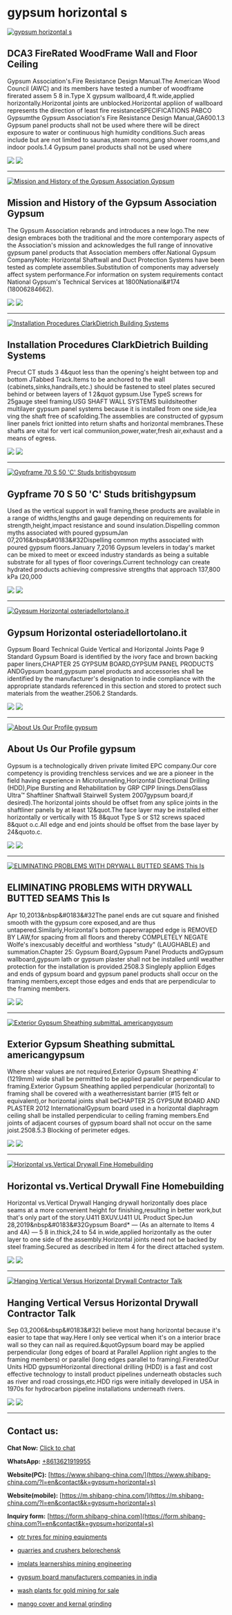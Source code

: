 # gypsum horizontal s

<a href="https://swt.shibang-china.com/?l=en&img&k=gypsum+horizontal+s" target="_blank">![gypsum horizontal s](http://static.shibang-china.com/all-800x300/794.jpg)</a>

## DCA3 FireRated WoodFrame Wall and Floor Ceiling
Gypsum Association's.Fire Resistance Design Manual.The American Wood Council (AWC) and its members have tested a number of woodframe firerated assem 5 8 in.Type X gypsum wallboard,4 ft.wide,applied horizontally.Horizontal joints are unblocked.Horizontal appliion of wallboard represents the direction of least fire resistanceSPECIFICATIONS PABCO Gypsumthe Gypsum Association's Fire Resistance Design Manual,GA600.1.3 Gypsum panel products shall not be used where there will be direct exposure to water or continuous high humidity conditions.Such areas include but are not limited to saunas,steam rooms,gang shower rooms,and indoor pools.1.4 Gypsum panel products shall not be used where


<a href="https://whatsapp.shibangsoft.com/WhatsApp.php" target="_blank" title="WhatsApp">![](http://static.shibang-china.com/icon/whatsapp.png)</a> <a href="https://swt.shibang-china.com/?l=en&icon&k=gypsum+horizontal+s" target="_blank">![](http://static.shibang-china.com/icon/chat-en.png)</a>

---

<a href="https://swt.shibang-china.com/?l=en&img&k=gypsum+horizontal+s" target="_blank">![Mission and History of the Gypsum Association Gypsum](http://static.shibang-china.com/all-800x300/993.jpg)</a>

## Mission and History of the Gypsum Association Gypsum
The Gypsum Association rebrands and introduces a new logo.The new design embraces both the traditional and the more contemporary aspects of the Association's mission and acknowledges the full range of innovative gypsum panel products that Association members offer.National Gypsum CompanyNote: Horizontal Shaftwall and Duct Protection Systems have been tested as complete assemblies.Substitution of components may adversely affect system performance.For information on system requirements contact National Gypsum's Technical Services at 1800National&#174 (18006284662).


<a href="https://whatsapp.shibangsoft.com/WhatsApp.php" target="_blank" title="WhatsApp">![](http://static.shibang-china.com/icon/whatsapp.png)</a> <a href="https://swt.shibang-china.com/?l=en&icon&k=gypsum+horizontal+s" target="_blank">![](http://static.shibang-china.com/icon/chat-en.png)</a>

---

<a href="https://swt.shibang-china.com/?l=en&img&k=gypsum+horizontal+s" target="_blank">![Installation Procedures ClarkDietrich Building Systems](http://static.shibang-china.com/all-800x300/894.jpg)</a>

## Installation Procedures ClarkDietrich Building Systems
Precut CT studs 3 4&quot less than the opening's height between top and bottom JTabbed Track.Items to be anchored to the wall (cabinets,sinks,handrails,etc.) should be fastened to steel plates secured behind or between layers of 1 2&quot gypsum.Use TypeS screws for 25gauge steel framing.USG SHAFT WALL SYSTEMS buildsiteother multilayer gypsum panel systems because it is installed from one side,lea ving the shaft free of scafolding.The assemblies are constructed of gypsum liner panels frict ionitted into return shafts and horizontal membranes.These shafts are vital for vert ical communiion,power,water,fresh air,exhaust and a means of egress.


<a href="https://whatsapp.shibangsoft.com/WhatsApp.php" target="_blank" title="WhatsApp">![](http://static.shibang-china.com/icon/whatsapp.png)</a> <a href="https://swt.shibang-china.com/?l=en&icon&k=gypsum+horizontal+s" target="_blank">![](http://static.shibang-china.com/icon/chat-en.png)</a>

---

<a href="https://swt.shibang-china.com/?l=en&img&k=gypsum+horizontal+s" target="_blank">![Gypframe 70 S 50 'C' Studs britishgypsum](http://static.shibang-china.com/all-800x300/10.jpg)</a>

## Gypframe 70 S 50 'C' Studs britishgypsum
Used as the vertical support in wall framing,these products are available in a range of widths,lengths and gauge depending on requirements for strength,height,impact resistance and sound insulation.Dispelling common myths associated with poured gypsumJan 07,2016&nbsp&#0183&#32Dispelling common myths associated with poured gypsum floors.January 7,2016 Gypsum levelers in today's market can be mixed to meet or exceed industry standards as being a suitable substrate for all types of floor coverings.Current technology can create hydrated products achieving compressive strengths that approach 137,800 kPa (20,000


<a href="https://whatsapp.shibangsoft.com/WhatsApp.php" target="_blank" title="WhatsApp">![](http://static.shibang-china.com/icon/whatsapp.png)</a> <a href="https://swt.shibang-china.com/?l=en&icon&k=gypsum+horizontal+s" target="_blank">![](http://static.shibang-china.com/icon/chat-en.png)</a>

---

<a href="https://swt.shibang-china.com/?l=en&img&k=gypsum+horizontal+s" target="_blank">![Gypsum Horizontal osteriadellortolano.it](http://static.shibang-china.com/all-800x300/309.jpg)</a>

## Gypsum Horizontal osteriadellortolano.it
Gypsum Board Technical Guide Vertical and Horizontal Joints Page 9 Standard Gypsum Board is identified by the ivory face and brown backing paper liners,CHAPTER 25 GYPSUM BOARD,GYPSUM PANEL PRODUCTS ANDGypsum board,gypsum panel products and accessories shall be identified by the manufacturer's designation to indie compliance with the appropriate standards referenced in this section and stored to protect such materials from the weather.2506.2 Standards.


<a href="https://whatsapp.shibangsoft.com/WhatsApp.php" target="_blank" title="WhatsApp">![](http://static.shibang-china.com/icon/whatsapp.png)</a> <a href="https://swt.shibang-china.com/?l=en&icon&k=gypsum+horizontal+s" target="_blank">![](http://static.shibang-china.com/icon/chat-en.png)</a>

---

<a href="https://swt.shibang-china.com/?l=en&img&k=gypsum+horizontal+s" target="_blank">![About Us Our Profile gypsum](http://static.shibang-china.com/all-800x300/1223.jpg)</a>

## About Us Our Profile gypsum
Gypsum is a technologically driven private limited EPC company.Our core competency is providing trenchless services and we are a pioneer in the field having experience in Microtunneling,Horizontal Directional Drilling (HDD),Pipe Bursting and Rehabilitation by GRP CIPP linings.DensGlass Ultra™ Shaftliner Shaftwall Stairwell System 2007gypsum board,if desired).The horizontal joints should be offset from any splice joints in the shaftliner panels by at least 12&quot.The face layer may be installed either horizontally or vertically with 15 8&quot Type S or S12 screws spaced 8&quot o.c.All edge and end joints should be offset from the base layer by 24&quoto.c.


<a href="https://whatsapp.shibangsoft.com/WhatsApp.php" target="_blank" title="WhatsApp">![](http://static.shibang-china.com/icon/whatsapp.png)</a> <a href="https://swt.shibang-china.com/?l=en&icon&k=gypsum+horizontal+s" target="_blank">![](http://static.shibang-china.com/icon/chat-en.png)</a>

---

<a href="https://swt.shibang-china.com/?l=en&img&k=gypsum+horizontal+s" target="_blank">![ELIMINATING PROBLEMS WITH DRYWALL BUTTED SEAMS This Is](http://static.shibang-china.com/all-800x300/825.jpg)</a>

## ELIMINATING PROBLEMS WITH DRYWALL BUTTED SEAMS This Is
Apr 10,2013&nbsp&#0183&#32The panel ends are cut square and finished smooth with the gypsum core exposed,and are thus untapered.Similarly,Horizontal's bottom paperwrapped edge is REMOVED BY LAW,for spacing from all floors and thereby COMPLETELY NEGATE Wolfe's inexcusably deceitful and worthless "study" (LAUGHABLE) and summation.Chapter 25: Gypsum Board,Gypsum Panel Products andGypsum wallboard,gypsum lath or gypsum plaster shall not be installed until weather protection for the installation is provided.2508.3 Singleply appliion Edges and ends of gypsum board and gypsum panel products shall occur on the framing members,except those edges and ends that are perpendicular to the framing members.


<a href="https://whatsapp.shibangsoft.com/WhatsApp.php" target="_blank" title="WhatsApp">![](http://static.shibang-china.com/icon/whatsapp.png)</a> <a href="https://swt.shibang-china.com/?l=en&icon&k=gypsum+horizontal+s" target="_blank">![](http://static.shibang-china.com/icon/chat-en.png)</a>

---

<a href="https://swt.shibang-china.com/?l=en&img&k=gypsum+horizontal+s" target="_blank">![Exterior Gypsum Sheathing submittaL americangypsum](http://static.shibang-china.com/all-800x300/1512.jpg)</a>

## Exterior Gypsum Sheathing submittaL americangypsum
Where shear values are not required,Exterior Gypsum Sheathing 4' (1219mm) wide shall be permitted to be applied parallel or perpendicular to framing.Exterior Gypsum Sheathing applied perpendicular (horizontal) to framing shall be covered with a weatherresistant barrier (#15 felt or equivalent),or horizontal joints shall beCHAPTER 25 GYPSUM BOARD AND PLASTER 2012 InternationalGypsum board used in a horizontal diaphragm ceiling shall be installed perpendicular to ceiling framing members.End joints of adjacent courses of gypsum board shall not occur on the same joist.2508.5.3 Blocking of perimeter edges.


<a href="https://whatsapp.shibangsoft.com/WhatsApp.php" target="_blank" title="WhatsApp">![](http://static.shibang-china.com/icon/whatsapp.png)</a> <a href="https://swt.shibang-china.com/?l=en&icon&k=gypsum+horizontal+s" target="_blank">![](http://static.shibang-china.com/icon/chat-en.png)</a>

---

<a href="https://swt.shibang-china.com/?l=en&img&k=gypsum+horizontal+s" target="_blank">![Horizontal vs.Vertical Drywall Fine Homebuilding](http://static.shibang-china.com/all-800x300/918.jpg)</a>

## Horizontal vs.Vertical Drywall Fine Homebuilding
Horizontal vs.Vertical Drywall Hanging drywall horizontally does place seams at a more convenient height for finishing,resulting in better work,but that's only part of the story.U411 BXUV.U411 UL Product SpecJun 28,2019&nbsp&#0183&#32Gypsum Board* — (As an alternate to Items 4 and 4A) — 5 8 in.thick,24 to 54 in.wide,applied horizontally as the outer layer to one side of the assembly.Horizontal joints need not be backed by steel framing.Secured as described in Item 4 for the direct attached system.


<a href="https://whatsapp.shibangsoft.com/WhatsApp.php" target="_blank" title="WhatsApp">![](http://static.shibang-china.com/icon/whatsapp.png)</a> <a href="https://swt.shibang-china.com/?l=en&icon&k=gypsum+horizontal+s" target="_blank">![](http://static.shibang-china.com/icon/chat-en.png)</a>

---

<a href="https://swt.shibang-china.com/?l=en&img&k=gypsum+horizontal+s" target="_blank">![Hanging Vertical Versus Horizontal Drywall Contractor Talk](http://static.shibang-china.com/all-800x300/682.jpg)</a>

## Hanging Vertical Versus Horizontal Drywall Contractor Talk
Sep 03,2006&nbsp&#0183&#32I believe most hang horizontal because it's easier to tape that way.Here I only see vertical when it's on a interior brace wall so they can nail as required.&quotGypsum board may be applied perpendicular (long edges of board at Parallel Appliion right angles to the framing members) or parallel (long edges parallel to framing).FireratedOur Units HDD gypsumHorizontal directional drilling (HDD) is a fast and cost effective technology to install product pipelines underneath obstacles such as river and road crossings,etc.HDD rigs were initially developed in USA in 1970s for hydrocarbon pipeline installations underneath rivers.


<a href="https://whatsapp.shibangsoft.com/WhatsApp.php" target="_blank" title="WhatsApp">![](http://static.shibang-china.com/icon/whatsapp.png)</a> <a href="https://swt.shibang-china.com/?l=en&icon&k=gypsum+horizontal+s" target="_blank">![](http://static.shibang-china.com/icon/chat-en.png)</a>

---
## Contact us:

**Chat Now:** [Click to chat](https://swt.shibang-china.com?l=en&contact&k=gypsum+horizontal+s)

**WhatsApp:**  [+8613621919955](https://whatsapp.shibangsoft.com/WhatsApp.php)

**Website(PC):** [https://www.shibang-china.com/](https://www.shibang-china.com/?l=en&contact&k=gypsum+horizontal+s)

**Website(mobile):** [https://m.shibang-china.com/](https://m.shibang-china.com/?l=en&contact&k=gypsum+horizontal+s)

**Inquiry form:** [https://form.shibang-china.com](https://form.shibang-china.com?l=en&contact&k=gypsum+horizontal+s)

* [otr tyres for mining equipments](../119/otr%20tyres%20for%20mining%20equipments.md)

* [quarries and crushers belorechensk](../118/quarries%20and%20crushers%20belorechensk.md)

* [implats learnerships mining engineering](../113/implats%20learnerships%20mining%20engineering.md)

* [gypsum board manufacturers companies in india](../115/gypsum%20board%20manufacturers%20companies%20in%20india.md)

* [wash plants for gold mining for sale](../119/wash%20plants%20for%20gold%20mining%20for%20sale.md)

* [mango cover and kernal grinding](../120/mango%20cover%20and%20kernal%20grinding.md)